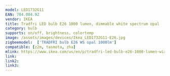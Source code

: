 ```yaml
---
model: LED1732G11
EAN: 704.084.92
vendor: IKEA
title: Tradfri LED bulb E26 1000 lumen, dimmable white spectrum opal
category: bulb
supports: on/off, brightness, colortemp
image: /assets/images/devices/Ikea_LED1732G11-E26.jpg
zigbeemodel:  ['TRADFRI bulb E26 WS opal 1000lm']
compatible: [z2m, tasmota, zha]
mlink: https://www.ikea.com/us/en/p/tradfri-led-bulb-e26-1000-lumen-wireless-dimmable-white-spectrum-opal-70408492/
link: 
link2: 
link3: 
---
```

